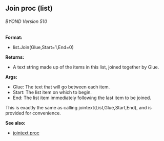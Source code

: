 ## Join proc (list) 
###### BYOND Version 510

**Format:**
+   list.Join(Glue,Start=1,End=0)
<!-- -->
**Returns:**
+   A text string made up of the items in this list, joined together by
    Glue.
<!-- -->
**Args:**
+   Glue: The text that will go between each item.
+   Start: The list item on which to begin.
+   End: The list item immediately following the last item to be joined.


This is exactly the same as calling
jointext(List,Glue,Start,End), and is provided for convenience.

**See also:**
+   [jointext proc](/ref/proc/jointext.md) <!-- -->